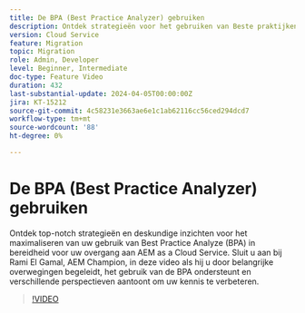 ```yaml
---
title: De BPA (Best Practice Analyzer) gebruiken
description: Ontdek strategieën voor het gebruiken van Beste praktijken Analyseren (BPA) in bereidheid voor uw overgang aan AEM as a Cloud Service.
version: Cloud Service
feature: Migration
topic: Migration
role: Admin, Developer
level: Beginner, Intermediate
doc-type: Feature Video
duration: 432
last-substantial-update: 2024-04-05T00:00:00Z
jira: KT-15212
source-git-commit: 4c58231e3663ae6e1c1ab62116cc56ced294dcd7
workflow-type: tm+mt
source-wordcount: '88'
ht-degree: 0%

---
```



# De BPA (Best Practice Analyzer) gebruiken

Ontdek top-notch strategieën en deskundige inzichten voor het maximaliseren van uw gebruik van Best Practice Analyze (BPA) in bereidheid voor uw overgang aan AEM as a Cloud Service. Sluit u aan bij Rami El Gamal, AEM Champion, in deze video als hij u door belangrijke overwegingen begeleidt, het gebruik van de BPA ondersteunt en verschillende perspectieven aantoont om uw kennis te verbeteren.

>[!VIDEO](https://video.tv.adobe.com/v/3428022/?learn=on)
